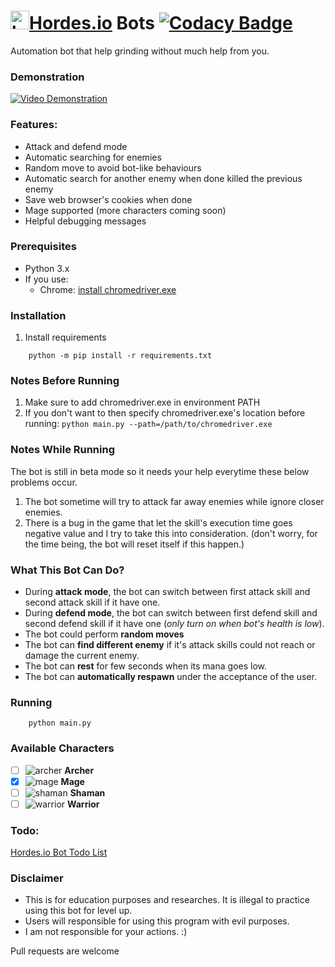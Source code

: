 # <img src="https://hordes.io/data/icons/hordes-icon.svg" alt="hordes.io icon" width="30" height="30">[Hordes.io](https://hordes.io) Bots [![Codacy Badge](https://api.codacy.com/project/badge/Grade/5e506058e814499cb263b3e76f8868f4)](https://www.codacy.com/app/TopKeingt/hordes.io-bots?utm_source=github.com&amp;utm_medium=referral&amp;utm_content=TopKeingt/hordes.io-bots&amp;utm_campaign=Badge_Grade)
Automation bot that help grinding without much help from you.

### Demonstration
[![Video Demonstration](https://img.youtube.com/vi/xRAFMiTzsn0/0.jpg)](https://youtu.be/xRAFMiTzsn0)

### Features:
- Attack and defend mode
- Automatic searching for enemies
- Random move to avoid bot-like behaviours
- Automatic search for another enemy when done killed the previous enemy
- Save web browser's cookies when done 
- Mage supported (more characters coming soon)
- Helpful debugging messages

### Prerequisites
- Python 3.x
- If you use:
    - Chrome: [install chromedriver.exe](https://github.com/SeleniumHQ/selenium/wiki/ChromeDriver#quick-installation)

### Installation
1) Install requirements
```
    python -m pip install -r requirements.txt
```

### Notes Before Running
1) Make sure to add chromedriver.exe in environment PATH
2) If you don't want to then specify chromedriver.exe's location before running: `python main.py --path=/path/to/chromedriver.exe`

### Notes While Running 
The bot is still in beta mode so it needs your help everytime these below problems occur.
1) The bot sometime will try to attack far away enemies while ignore closer enemies.
2) There is a bug in the game that let the skill's execution time goes negative value and I try to take this into consideration. (don't worry, for the time being, the bot will reset itself if this happen.)

### What This Bot Can Do?
- During __attack mode__, the bot can switch between first attack skill and second attack skill if it have one.
- During __defend mode__, the bot can switch between first defend skill and second defend skill if it have one (_only turn on when bot's health is low_).
- The bot could perform __random moves__
- The bot can __find different enemy__ if it's attack skills could not reach or damage the current enemy.
- The bot can __rest__ for few seconds when its mana goes low.
- The bot can __automatically respawn__ under the acceptance of the user.

### Running
```
    python main.py
```

### Available Characters
- [ ] ![archer](https://hordes.io/data/class/class_archer.png)  __Archer__
- [X] ![mage](https://hordes.io/data/class/class_mage.png)  __Mage__
- [ ] ![shaman](https://hordes.io/data/class/class_shaman.png)  __Shaman__
- [ ] ![warrior](https://hordes.io/data/class/class_warrior.png)  __Warrior__

### Todo:
[Hordes.io Bot Todo List](https://github.com/TopKeingt/hordes.io-bots/projects/1)

### Disclaimer
- This is for education purposes and researches. It is illegal to practice using this bot for level up.
- Users will responsible for using this program with evil purposes.
- I am not responsible for your actions. :) 


Pull requests are welcome
